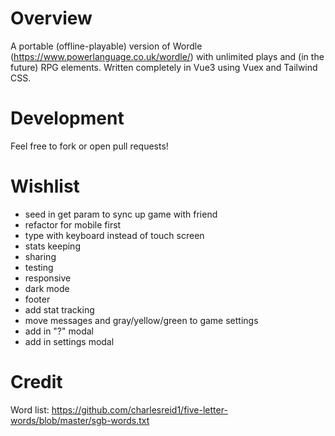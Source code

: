 # Overview

A portable (offline-playable) version of Wordle (https://www.powerlanguage.co.uk/wordle/) with unlimited plays and (in the future) RPG elements.  Written completely in Vue3 using Vuex and Tailwind CSS.

# Development

Feel free to fork or open pull requests!

# Wishlist

- seed in get param to sync up game with friend
- refactor for mobile first
- type with keyboard instead of touch screen
- stats keeping
- sharing
- testing
- responsive
- dark mode
- footer
- add stat tracking
- move messages and gray/yellow/green to game settings
- add in "?" modal
- add in settings modal

# Credit

Word list: https://github.com/charlesreid1/five-letter-words/blob/master/sgb-words.txt
